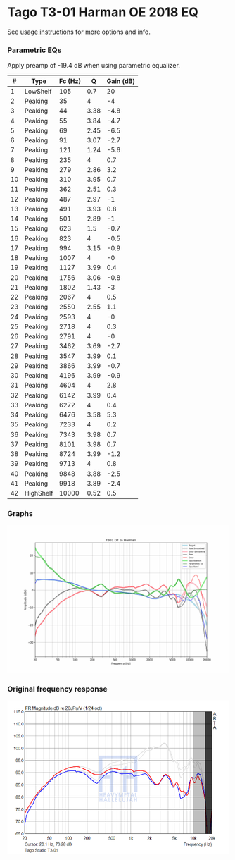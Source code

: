 # Tago T3-01 Harman OE 2018 EQ
See [usage instructions](https://github.com/jaakkopasanen/AutoEq#usage) for more options and info.

### Parametric EQs
Apply preamp of -19.4 dB when using parametric equalizer.

|   # | Type      |   Fc (Hz) |    Q |   Gain (dB) |
|-----|-----------|-----------|------|-------------|
|   1 | LowShelf  |       105 | 0.7  |        20   |
|   2 | Peaking   |        35 | 4    |        -4   |
|   3 | Peaking   |        44 | 3.38 |        -4.8 |
|   4 | Peaking   |        55 | 3.84 |        -4.7 |
|   5 | Peaking   |        69 | 2.45 |        -6.5 |
|   6 | Peaking   |        91 | 3.07 |        -2.7 |
|   7 | Peaking   |       121 | 1.24 |        -5.6 |
|   8 | Peaking   |       235 | 4    |         0.7 |
|   9 | Peaking   |       279 | 2.86 |         3.2 |
|  10 | Peaking   |       310 | 3.95 |         0.7 |
|  11 | Peaking   |       362 | 2.51 |         0.3 |
|  12 | Peaking   |       487 | 2.97 |        -1   |
|  13 | Peaking   |       491 | 3.93 |         0.8 |
|  14 | Peaking   |       501 | 2.89 |        -1   |
|  15 | Peaking   |       623 | 1.5  |        -0.7 |
|  16 | Peaking   |       823 | 4    |        -0.5 |
|  17 | Peaking   |       994 | 3.15 |        -0.9 |
|  18 | Peaking   |      1007 | 4    |        -0   |
|  19 | Peaking   |      1127 | 3.99 |         0.4 |
|  20 | Peaking   |      1756 | 3.06 |        -0.8 |
|  21 | Peaking   |      1802 | 1.43 |        -3   |
|  22 | Peaking   |      2067 | 4    |         0.5 |
|  23 | Peaking   |      2550 | 2.55 |         1.1 |
|  24 | Peaking   |      2593 | 4    |        -0   |
|  25 | Peaking   |      2718 | 4    |         0.3 |
|  26 | Peaking   |      2791 | 4    |        -0   |
|  27 | Peaking   |      3462 | 3.69 |        -2.7 |
|  28 | Peaking   |      3547 | 3.99 |         0.1 |
|  29 | Peaking   |      3866 | 3.99 |        -0.7 |
|  30 | Peaking   |      4196 | 3.99 |        -0.9 |
|  31 | Peaking   |      4604 | 4    |         2.8 |
|  32 | Peaking   |      6142 | 3.99 |         0.4 |
|  33 | Peaking   |      6272 | 4    |         0.4 |
|  34 | Peaking   |      6476 | 3.58 |         5.3 |
|  35 | Peaking   |      7233 | 4    |         0.2 |
|  36 | Peaking   |      7343 | 3.98 |         0.7 |
|  37 | Peaking   |      8101 | 3.98 |         0.7 |
|  38 | Peaking   |      8724 | 3.99 |        -1.2 |
|  39 | Peaking   |      9713 | 4    |         0.8 |
|  40 | Peaking   |      9848 | 3.88 |        -2.5 |
|  41 | Peaking   |      9918 | 3.89 |        -2.4 |
|  42 | HighShelf |     10000 | 0.52 |         0.5 |

### Graphs
![](./T301%20DF%20to%20Harman.png)

### Original frequency response
![](./Original%20FR.png)
